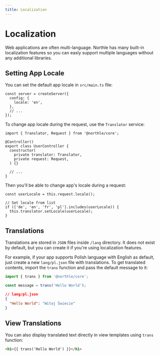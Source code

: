 ```yaml
---
title: Localization
---
```


# Localization

Web applications are often multi-language. Northle has many built-in localization features so you can easly support multiple languages without any additional libraries.

## Setting App Locale

You can set the default app locale in `src/main.ts` file:

```ts{3}
const server = createServer({
  config: {
    locale: 'en',
  },
  // ...
});
```

To change app locale during the request, use the `Translator` service:

```ts{1,6}
import { Translator, Request } from '@northle/core';

@Controller()
export class UserController {
  constructor(
    private translator: Translator,
    private request: Request,
  ) {}

  // ...
}
```

Then you'll be able to change app's locale during a request:

```ts{12}
const userLocale = this.request.locale();

// Set locale from list
if (['de', 'en', 'fr', 'pl'].includes(userLocale)) {
  this.translator.setLocale(userLocale);
}
```

## Translations

Translations are stored in `JSON` files inside `/lang` directory. It does not exist by default, but you can create it if you're using localization features.

For example, if your app supports Polish language with English as default, just create a new `lang/pl.json` file with translations. To get translated contents, import the `trans` function and pass the default message to it:

```ts
import { trans } from '@northle/core';

const message = trans('Hello World');
```

```json
// lang/pl.json
{
  "Hello World": "Witaj Świecie"
}
```

## View Translations

You can also display translated text directly in view templates using `trans` function:

```html
<h1>{{ trans('Hello World') }}</h1>
```
